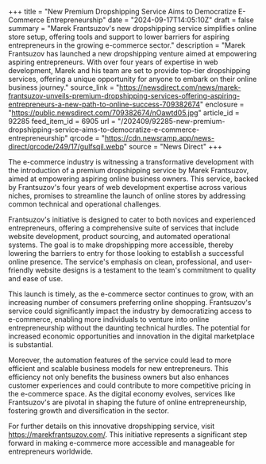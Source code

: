 +++
title = "New Premium Dropshipping Service Aims to Democratize E-Commerce Entrepreneurship"
date = "2024-09-17T14:05:10Z"
draft = false
summary = "Marek Frantsuzov's new dropshipping service simplifies online store setup, offering tools and support to lower barriers for aspiring entrepreneurs in the growing e-commerce sector."
description = "Marek Frantsuzov has launched a new dropshipping venture aimed at empowering aspiring entrepreneurs. With over four years of expertise in web development, Marek and his team are set to provide top-tier dropshipping services, offering a unique opportunity for anyone to embark on their online business journey."
source_link = "https://newsdirect.com/news/marek-frantsuzov-unveils-premium-dropshipping-services-offering-aspiring-entrepreneurs-a-new-path-to-online-success-709382674"
enclosure = "https://public.newsdirect.com/709382674/nOawtd05.jpg"
article_id = 92285
feed_item_id = 6905
url = "/202409/92285-new-premium-dropshipping-service-aims-to-democratize-e-commerce-entrepreneurship"
qrcode = "https://cdn.newsramp.app/news-direct/qrcode/249/17/gulfsqil.webp"
source = "News Direct"
+++

<p>The e-commerce industry is witnessing a transformative development with the introduction of a premium dropshipping service by Marek Frantsuzov, aimed at empowering aspiring online business owners. This service, backed by Frantsuzov's four years of web development expertise across various niches, promises to streamline the launch of online stores by addressing common technical and operational challenges.</p><p>Frantsuzov's initiative is designed to cater to both novices and experienced entrepreneurs, offering a comprehensive suite of services that include website development, product sourcing, and automated operational systems. The goal is to make dropshipping more accessible, thereby lowering the barriers to entry for those looking to establish a successful online presence. The service's emphasis on clean, professional, and user-friendly website designs is a testament to the team's commitment to quality and ease of use.</p><p>This launch is timely, as the e-commerce sector continues to grow, with an increasing number of consumers preferring online shopping. Frantsuzov's service could significantly impact the industry by democratizing access to e-commerce, enabling more individuals to venture into online entrepreneurship without the daunting technical hurdles. The potential for increased economic opportunities and innovation in the digital marketplace is substantial.</p><p>Moreover, the automation features of the service could lead to more efficient and scalable business models for new entrepreneurs. This efficiency not only benefits the business owners but also enhances customer experiences and could contribute to more competitive pricing in the e-commerce space. As the digital economy evolves, services like Frantsuzov's are pivotal in shaping the future of online entrepreneurship, fostering growth and diversification in the sector.</p><p>For further details on this innovative dropshipping service, visit <a href='https://marekfrantsuzov.com/' rel='nofollow' target='_blank'>https://marekfrantsuzov.com/</a>. This initiative represents a significant step forward in making e-commerce more accessible and manageable for entrepreneurs worldwide.</p>
